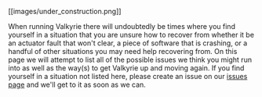 [[images/under_construction.png]]

When running Valkyrie there will undoubtedly be times where you find yourself in a situation that you are unsure how to recover from whether it be an actuator fault that won't clear, a piece of software that is crashing, or a handful of other situations you may need help recovering from. On this page we will attempt to list all of the possible issues we think you might run into as well as the way(s) to get Valkyrie up and moving again. If you find yourself in a situation not listed here, please create an issue on our [issues page](https://github.com/NASA-JSC-Robotics/valkyrie/issues) and we'll get to it as soon as we can. 